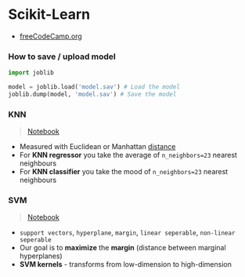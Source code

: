 # Scikit-Learn

- [freeCodeCamp.org](https://youtu.be/pqNCD_5r0IU)

### How to save / upload model
```py
import joblib

model = joblib.load('model.sav') # Load the model
joblib.dump(model, 'model.sav') # Save the model
```

### KNN
> [Notebook](knn.ipynb)
- Measured with Euclidean or Manhattan [distance](https://www.analyticsvidhya.com/blog/2020/02/4-types-of-distance-metrics-in-machine-learning/)
- For **KNN regressor** you take the average of `n_neighbors=23` nearest neighbours
- For **KNN classifier** you take the mood of `n_neighbors=23` nearest neighbours

### SVM
> [Notebook](svm.ipynb)
- `support vectors`, `hyperplane`, `margin`, `linear seperable`, `non-linear seperable`
- Our goal is to **maximize** the **margin** (distance between marginal hyperplanes)
- **SVM kernels** - transforms from low-dimension to high-dimension